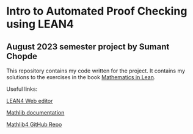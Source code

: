 # Intro to Automated Proof Checking using LEAN4

## August 2023 semester project by Sumant Chopde

This repository contains my code written for the project. It contains my solutions to the exercises in the book [Mathematics in Lean](https://leanprover-community.github.io/mathematics_in_lean/).

Useful links:

[LEAN4 Web editor](https://lean.math.hhu.de/)

[Mathlib documentation](https://leanprover-community.github.io/mathlib4_docs/)

[Mathlib4 GitHub Repo](https://github.com/leanprover-community/mathlib4)
 

